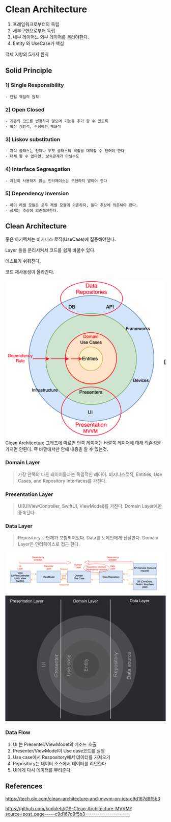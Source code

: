 Clean Architecture
===

1. 프레임워크로부터의 독립
2. 세부구현으로부터 독립
3. 내부 레이어느 외부 레이어를 몰라야한다.
4. Entity 와 UseCase가 핵심

객체 지향의 5가지 원칙  

Solid Principle
---

### 1) Single Responsibility
    - 단일 책임의 원칙.
### 2) Open Closed
    - 기존의 코드를 변경하지 않으며 기능을 추가 할 수 있도록
    - 확장 개방적, 수정에는 폐쇄적
### 3) Liskov substitution
    - 자식 클래스는 언제나 부모 클래스의 역할을 대체할 수 있어야 한다
    - 대체 할 수 없다면, 상속관계가 아닐수도
### 4) Interface Segreagation
    - 자신이 사용하지 않는 인터페이스는 구현하지 말아야 한다
### 5) Dependency Inversion
    - 하이 레벨 모듈은 로우 레벨 모듈에 의존하되, 둘다 추상에 의존해야 한다.
    - 상세는 추상에 의존해야한다. 

Clean Architecture
---
좋은 아키텍쳐는 비지니스 로직(UseCase)에 집중해야한다. 

Layer 들을 분리시켜서 코드를 쉽게 바꿀수 있다.

테스트가 쉬워진다.

코드 재사용성이 올라간다.
 
![unowned](/swift/img/iosArchitecture.png)  
Clean Architecture 그래프에 따르면 안쪽 레이어는 바깥쪽 레이어에 대해 의존성을 가지면 안된다. 즉 바깥에서만 안에 내용을 알 수 있는것.

### Domain Layer  
>가장 안쪽의 다른 레이어들과는 독립적인 레이어. 비지니스로직, Entities, Use Cases, and Repository Interfaces를 가진다. 
### Presentation Layer
>UI(UIViewController, SwiftUI, ViewModel)를 가진다. Domain Layer에만 종속된다.
### Data Layer  
>Repository 구현체가 포함되어있다. Data를 도메인에게 전달한다. Domain Layer은 인터페이스로 접근 한다. 

![unowned](/swift/img/iosClean.png)
![unowned](/swift/img/layers.png)


### Data Flow

1. UI 는 Presenter/ViewModel의 메소드 호출
2. Presenter/ViewModel이 Use case코드를 실행
3. Use case에서 Respository에서 데이터를 가져오기
4. Repository는 데이터 소스에서 데이터를 리턴한다
5. UI에게 다시 데이터를 뿌려준다

References
---
https://tech.olx.com/clean-architecture-and-mvvm-on-ios-c9d167d9f5b3

https://github.com/kudoleh/iOS-Clean-Architecture-MVVM?source=post_page-----c9d167d9f5b3----------------------
